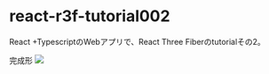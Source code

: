 # react-r3f-tutorial002
React +TypescriptのWebアプリで、React Three Fiberのtutorialその2。

完成形
![](https://storage.googleapis.com/zenn-user-upload/96d9c7ad549e-20231220.png)
